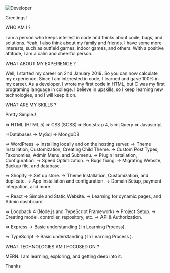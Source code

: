 ![Developer](https://user-images.githubusercontent.com/64454714/145720906-ef07963b-b3c6-4c7f-a586-a0a63f7e8150.jpg)


Greetings!

WHO AM I ?

I am a person who keeps interest in code and thinks about code, bugs, and solutions. Yeah, I also think about my family and friends. I have some more interests, such as outfield games, indoor games, and others. With a positive attitude, I am a calm and cheerful person. 

WHAT ABOUT MY EXPERIENCE ?

Well, I started my career on 2nd January 2019. So you can now calculate my experience. Since I am interested in code, I learned and gave 100% in my career. As a developer, I wrote my first code in HTML, but C was my first programing language in college. I believe in upskills, so I keep learning new technologies, and I will keep it on. 

WHAT ARE MY SKILLS ?

Pretty Simple.!

=> HTML (HTML 5)
=> CSS (SCSS)
=> Bootstrap 4, 5
=> jQuery
=> Javascript

=>Databases
    -> MySql
    -> MongoDB

=> WordPress
    -> Installing locally and on the hosting server.
    -> Theme Installation, Customization, Creating Child Theme.
    -> Custom Post Types, Taxonomies, Admin Menu, and Submenu.
    -> Plugin Installation, Configuration.
    -> Speed Optimization.
    -> Bugs fixing.
    -> Migrating Website, Backup file, and database.

=> Shopify
     -> Set up store.
     -> Theme Installation, Customization, and duplicate.
     -> App Installation and configuration.
     -> Domain Setup, payment integration, and more. 

=> React
    -> Simple and Static Website.
    -> Learning for dynamic pages, and Admin dashboard.

=> Loopback 4 (Node.js and TypeScript Framework)
    -> Project Setup.
    -> Creating model, controller, repository, etc.
    -> API & Authorization.

=> Express
    -> Basic understanding ( In Learning Process).

=> TypeScript
    -> Basic understanding ( In Learning Process ).


WHAT TECHNOLOGIES AM I FOCUSED ON ?

MERN. I am learning, exploring, and getting deep into it. 

Thanks
